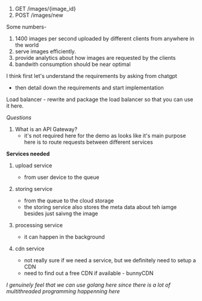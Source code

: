 1. GET /images/{image_id}
2. POST /images/new

Some numbers- 
1. 1400 images per second uploaded by different clients from anywhere in the world
2. serve images efficiently.
3. provide analytics about how images are requested by the clients
4. bandwith consumption should be near optimal


I think first let's understand the requirements by asking from chatgpt
- then detail down the requirements and start implementation

Load balancer - rewrite and package the load balancer so that you can use it here.


*Questions*
1. What is an API Gateway? 
    - it's not required here for the demo as looks like it's main purpose here is to route requests between different services


**Services needed**

1. upload service
    - from user device to the queue
2. storing service
    - from the queue to the cloud storage
    - the storing service also stores the meta data about teh iamge besides just saivng the image

3. processing service
    - it can happen in the background
4. cdn service
    - not really sure if we need a service, but we definitely need to setup a CDN
    - need to find out a free CDN if available - bunnyCDN



*I genuinely feel that we can use golang here since there is a lot of multithreaded programming happenning here*


